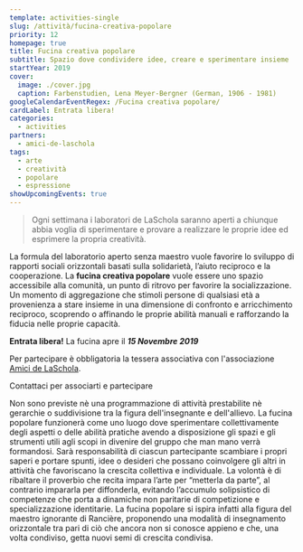 ```yaml
---
template: activities-single
slug: /attività/fucina-creativa-popolare
priority: 12
homepage: true
title: Fucina creativa popolare
subtitle: Spazio dove condividere idee, creare e sperimentare insieme
startYear: 2019
cover:
  image: ./cover.jpg
  caption: Farbenstudien, Lena Meyer-Bergner (German, 1906 - 1981)
googleCalendarEventRegex: /Fucina creativa popolare/
cardLabel: Entrata libera!
categories:
  - activities
partners:
  - amici-de-laschola
tags:
  - arte
  - creatività
  - popolare
  - espressione
showUpcomingEvents: true
---
```


>Ogni settimana i laboratori de LaSchola saranno aperti a chiunque abbia voglia di sperimentare e provare a realizzare le proprie idee ed esprimere la propria creatività.

<Col initial columned>

La formula del laboratorio aperto senza maestro vuole favorire lo sviluppo di rapporti sociali orizzontali basati sulla solidarietà, l’aiuto reciproco e la cooperazione. La **fucina creativa popolare** vuole essere uno spazio accessibile alla comunità, un punto di ritrovo per favorire la socializzazione. Un momento di aggregazione che stimoli persone di qualsiasi età a provenienza a stare insieme in una dimensione di confronto e arricchimento reciproco, scoprendo o affinando le proprie abilità manuali e rafforzando la fiducia nelle proprie capacità.

</Col>

<Row top={6} bottom={3} alignItems="center">
<Col md={7}>
<EntryInfo variant="upcoming" label="Ogni venerdì" value="dalle 16:00 alle 19:00"/>
<EntryInfo variant="target" label="Partecipazione" value="aperta a tutti, intergenerazionale"/>
<EntryInfo variant="price" label="Gratuito" value="con tessera associativa annuale di 30 €"/>
</Col>
<Col md={5}>
<Alert bottom={3} color="red">

**Entrata libera!** La fucina apre il ***15 Novembre 2019***

</Alert>
<Footnote>

Per partecipare è obbligatoria la tessera associativa con l'associazione [Amici de LaSchola](/partners/amici-de-laschola/).

</Footnote>
</Col>
</Row>

<ButtonLink anchor="contattaci">Contattaci per associarti e partecipare</ButtonLink>

<Col initial columned>

Non sono previste nè una programmazione di attività prestabilite nè gerarchie o suddivisione tra la figura dell'insegnante e dell'allievo. La fucina popolare funzionerà come uno luogo dove sperimentare collettivamente degli aspetti o delle abilità pratiche avendo a disposizione gli spazi e gli strumenti utili agli scopi in divenire del gruppo che man mano verrà formandosi. Sarà responsabilità di ciascun partecipante scambiare i propri saperi e portare spunti, idee o desideri che possano coinvolgere gli altri in attività che favoriscano la crescita collettiva e individuale. La volontà è di ribaltare il proverbio che recita impara l’arte per “metterla da parte”, al contrario impararla per diffonderla, evitando l’accumulo solipsistico di competenze che porta a dinamiche non paritarie di competizione e specializzazione identitarie. La fucina popolare si ispira infatti alla figura del maestro ignorante di Rancière, proponendo una modalità di insegnamento orizzontale tra pari di ciò che ancora non si conosce appieno e che, una volta condiviso, getta nuovi semi di crescita condivisa.

</Col>

<ContactForm id="contattaci" emailable="info@laschola.it?subject=Fucina creativa popolare" phoneable="333 684 1599" subtitle="Contattaci" title="per associarsi o per richiedere maggiori informazioni" message="Ciao, vi scrivo riguardo alla vostra Fucina creativa popolare."></ContactForm>
